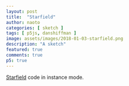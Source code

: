 ```yaml
---
layout: post
title:  "Starfield"
author: naoto
categories: [ sketch ]
tags: [ p5js, danshiffman ]
image: assets/images/2018-01-03-starfield.png
description: "A sketch"
featured: true
comments: true
p5: true
---
```


<div id = "p5sketch">
  <!-- p5 instance will be created here -->
</div>

[Starfield](https://youtu.be/17WoOqgXsRM) code in instance mode.

<script>
// Daniel Shiffman
// http://codingtra.in
// http://patreon.com/codingtrain
// Code for: https://youtu.be/17WoOqgXsRM

// instance mode by Naoto Hieda

function Star() {
  this.x = p001.random(-p001.width, p001.width);
  this.y = p001.random(-p001.height, p001.height);
  this.z = p001.random(p001.width);
  this.pz = this.z;

  this.update = function(speed) {
    this.z = this.z - speed;
    if (this.z < 1) {
      this.z = p001.width;
      this.x = p001.random(-p001.width, p001.width);
      this.y = p001.random(-p001.height, p001.height);
      this.pz = this.z;
    }
  }

  this.show = function() {
    p001.fill(255);
    p001.noStroke();

    var sx = p001.map(this.x / this.z, 0, 1, 0, p001.width);
    var sy = p001.map(this.y / this.z, 0, 1, 0, p001.height);

    var r = p001.map(this.z, 0, p001.width, 16, 0);
    p001.ellipse(sx, sy, r, r);

    var px = p001.map(this.x / this.pz, 0, 1, 0, p001.width);
    var py = p001.map(this.y / this.pz, 0, 1, 0, p001.height);

    this.pz = this.z;

    p001.stroke(255);
    p001.line(px, py, sx, sy);

  }
}

var s = function(p) {

  var stars = [];

  var speed;

  p.setup = function () {
    p.createCanvas(400, 400);
    for (var i = 0; i < 800; i++) {
      stars[i] = new Star();
    }
  }

  p.draw = function () {
    speed = p.map(p.mouseX, 0, p.width, 0, 50);
    p.background(0);
    p.translate(p.width / 2, p.height / 2);
    for (var i = 0; i < stars.length; i++) {
      stars[i].update(speed);
      stars[i].show();
    }
  };
};

var p001 = new p5(s, document.getElementById('p5sketch'));
</script>
